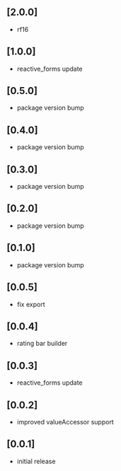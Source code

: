 ## [2.0.0]

* rf16

## [1.0.0]

* reactive_forms update

## [0.5.0]

* package version bump

## [0.4.0]

* package version bump

## [0.3.0]

* package version bump

## [0.2.0]

* package version bump

## [0.1.0]

* package version bump

## [0.0.5]

* fix export

## [0.0.4]

* rating bar builder

## [0.0.3]

* reactive_forms update

## [0.0.2]

* improved valueAccessor support

## [0.0.1]

* initial release
